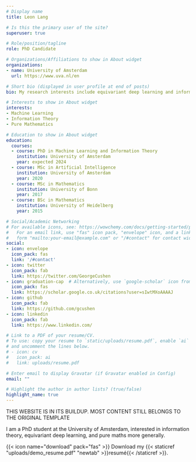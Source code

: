 ```yaml
---
# Display name
title: Leon Lang

# Is this the primary user of the site?
superuser: true

# Role/position/tagline
role: PhD Candidate

# Organizations/Affiliations to show in About widget
organizations:
- name: University of Amsterdam
  url: https://www.uva.nl/en

# Short bio (displayed in user profile at end of posts)
bio: My research interests include equivariant deep learning and information theory.

# Interests to show in About widget
interests:
- Machine Learning
- Information Theory
- Pure Mathematics

# Education to show in About widget
education:
  courses:
  - course: PhD in Machine Learning and Information Theory
    institution: University of Amsterdam
    year: expected 2024
  - course: MSc in Artificial Intelligence
    institution: University of Amsterdam
    year: 2020
  - course: MSc in Mathematics
    institution: University of Bonn
    year: 2017
  - course: BSc in Mathematics
    institution: University of Heidelberg
    year: 2015

# Social/Academic Networking
# For available icons, see: https://wowchemy.com/docs/getting-started/page-builder/#icons
#   For an email link, use "fas" icon pack, "envelope" icon, and a link in the
#   form "mailto:your-email@example.com" or "/#contact" for contact widget.
social:
- icon: envelope
  icon_pack: fas
  link: '/#contact'
- icon: twitter
  icon_pack: fab
  link: https://twitter.com/GeorgeCushen
- icon: graduation-cap  # Alternatively, use `google-scholar` icon from `ai` icon pack
  icon_pack: fas
  link: https://scholar.google.co.uk/citations?user=sIwtMXoAAAAJ
- icon: github
  icon_pack: fab
  link: https://github.com/gcushen
- icon: linkedin
  icon_pack: fab
  link: https://www.linkedin.com/

# Link to a PDF of your resume/CV.
# To use: copy your resume to `static/uploads/resume.pdf`, enable `ai` icons in `params.toml`, 
# and uncomment the lines below.
# - icon: cv
#   icon_pack: ai
#   link: uploads/resume.pdf

# Enter email to display Gravatar (if Gravatar enabled in Config)
email: ""

# Highlight the author in author lists? (true/false)
highlight_name: true
---
```


THIS WEBSITE IS IN ITS BUILDUP. MOST CONTENT STILL BELONGS TO THE ORIGINAL TEMPLATE

I am a PhD student at the University of Amsterdam, interested in information theory, equivariant deep learning, and pure maths more generally.

{{< icon name="download" pack="fas" >}} Download my {{< staticref "uploads/demo_resume.pdf" "newtab" >}}resumé{{< /staticref >}}.
